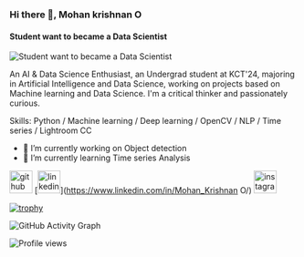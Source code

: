 ### Hi there 👋, Mohan krishnan O
#### Student want to became a Data Scientist
![Student want to became a Data Scientist](https://github.com/Mohankrish08)

An AI & Data Science Enthusiast, an Undergrad student at KCT'24, majoring in Artificial Intelligence and Data Science, working on projects based on Machine learning and Data Science. I'm a critical thinker and passionately curious.

Skills: Python / Machine learning / Deep learning / OpenCV / NLP / Time series / Lightroom CC 

- 🔭 I’m currently working on Object detection 
- 🌱 I’m currently learning Time series Analysis 


[<img src='https://cdn.jsdelivr.net/npm/simple-icons@3.0.1/icons/github.svg' alt='github' height='40'>](https://github.com/mohankrish08)  [<img src='https://cdn.jsdelivr.net/npm/simple-icons@3.0.1/icons/linkedin.svg' alt='linkedin' height='40'>](https://www.linkedin.com/in/Mohan_Krishnan O/)  [<img src='https://cdn.jsdelivr.net/npm/simple-icons@3.0.1/icons/instagram.svg' alt='instagram' height='40'>](https://www.instagram.com/mohan_krish08_/)  

[![trophy](https://github-profile-trophy.vercel.app/?username=mohankrish08)](https://github.com/ryo-ma/github-profile-trophy)

![GitHub Activity Graph](https://activity-graph.herokuapp.com/graph?username=mohankrish08)  

![Profile views](https://gpvc.arturio.dev/mohankrish08)  
